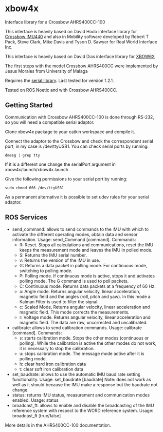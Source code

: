 # xbow4x
Interface library for a Crossbow AHRS400CC-100

This interface is heavily based on David Hodo interface library for [Crossbow IMU440](https://github.com/GAVLab/xbow440) and also in Mobility software developed by Robert T Pack, Steve Clark, Mike Davis and Tyson D. Sawyer for Real World Interface Inc.

This interface is heavily based on David Dias interface library for [XBOW6X](https://github.com/diasdm/xbow6x)

The first steps with the model Crossbow AHRS400CC were implemented by Jesus Morales from University of Malaga

Requires the [serial library](https://github.com/RFRIEDM-Trimble/serial-ros2). Last tested for version 1.2.1.

Tested on ROS Noetic and with Crossbow AHRS400CC.

## Getting Started

Communication with Crossbow AHRS400CC-100 is done through RS-232, so you will need a compatible serial adaptor.

Clone xbow4x package to your catkin workspace and compile it.

Connect the adaptor to the Crossbow and check the correspondent serial port, in my case is /dev/ttyUSB1. You can check serial ports by running:
```
dmesg | grep tty
```
If it is a different one change the serialPort argument in  xbow4x/launch/xbow4x.launch.

Give the following permissions to your serial port by running:
```
sudo chmod 666 /dev/ttyUSB1
```
As a permanent alternative it is possible to set udev rules for your serial adaptor.

## ROS Services

- send_command: allows to send commands to the IMU with which to activate the
 different operating modes, obtain data and sensor information.
    Usage: send_Command [command]. Commands:
	- R: Reset. Stops all calculations and communications, reset the IMU keeps the measurement mode and leaves the IMU in polled mode.
	- S: Returns the IMU serial number.
	- v: Returns the version of the IMU in use.
	- G: Returns a data packet in polling mode. For continuous mode, switching to polling mode.
	- P: Polling mode. If continuous mode is active, stops it and activates polling mode. The G command is used to poll packets.
	- C: Continuous mode. Returns data packets at a frequency of 60 Hz.
	- a: Angle mode. Returns angular velocity, linear acceleration, magnetic field and the angles (roll, pitch and yaw). In this mode a Kalman Filter is used to filter the signal.
	- c: Scaled Mode. Returns angular velocity, linear acceleration and magnetic field. This mode corrects the measurements.
	- r: Voltage mode. Returns angular velocity, linear acceleration and magnetic field. The data are raw, uncorrected and uncalibrated.
- calibrate: allows to send calibration commands.
    Usage: calibrate [command]. Commands:
	- s: starts calibration mode. Stops the other modes (continuous or polling). While the calibration is active the other modes do not work, it is necessary to stop the calibration.
	- u: stops calibration mode. The message mode active after it is polling mode.
	- h: clear hard iron calibration data
	- t: clear soft iron calibration data
- set_baudrate: allows to use the automatic IMU baud rate setting functionality. 
    Usage: set_baudrate [baudrate]
Note: does not work as well as it should because the IMU make a response but the baudrate not change.
- status: returns IMU status, measurement and communication modes enabled.
    Usage: status
- broadcast_ft: allows to enable and disable the broadcasting of the IMU reference
 system with respect to the WORD reference system.
    Usage: broadcast_ft [true/false]

More details in the AHRS400CC-100 documentation.

